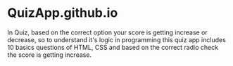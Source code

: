 # QuizApp.github.io
In Quiz, based on the correct option your score is getting increase or decrease, so to understand it's logic in programming this quiz app includes 10 basics questions of HTML, CSS and based on the correct radio check the score is getting increase.
